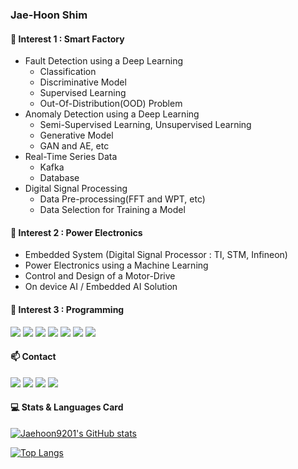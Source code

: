 ### Jae-Hoon Shim

#### 🌱 Interest 1 : Smart Factory
  * Fault Detection using a Deep Learning
    * Classification
    * Discriminative Model 
    * Supervised Learning
    * Out-Of-Distribution(OOD) Problem
  * Anomaly Detection using a Deep Learning
    * Semi-Supervised Learning, Unsupervised Learning
    * Generative Model
    * GAN and AE, etc
  * Real-Time Series Data
    * Kafka
    * Database
  * Digital Signal Processing
    * Data Pre-processing(FFT and WPT, etc)
    * Data Selection for Training a Model

#### 🌱 Interest 2 : Power Electronics
  * Embedded System (Digital Signal Processor : TI, STM, Infineon)
  * Power Electronics using a Machine Learning
  * Control and Design of a Motor-Drive
  * On device AI / Embedded AI Solution
        
#### 🌱 Interest 3 : Programming
<img src="https://img.shields.io/badge/Python-3776AB?style=for-the-badge&logo=python&logoColor=white" />  <img src="https://img.shields.io/badge/C-00599C?style=for-the-badge&logo=c&logoColor=white" />  <img src="https://img.shields.io/badge/Java-ED8B00?style=for-the-badge&logo=java&logoColor=white" />  <img src="https://img.shields.io/badge/Keras-D00000?style=for-the-badge&logo=Keras&logoColor=white" />  <img src="https://img.shields.io/badge/PyTorch-EE4C2C?style=for-the-badge&logo=PyTorch&logoColor=white" />  <img src="https://img.shields.io/badge/Apache_Kafka-231F20?style=for-the-badge&logo=apache-kafka&logoColor=white"/>  <img src="https://img.shields.io/badge/Grafana-F2F4F9?style=for-the-badge&logo=grafana&logoColor=orange&labelColor=F2F4F9" /> 

#### 📫 Contact
 [<img src="https://img.shields.io/badge/Gmail-D14836?style=for-the-badge&logo=gmail&logoColor=white" />](mailto:jaehoon9201@snu.ac.kr)
 [<img src="https://img.shields.io/badge/GitHub-100000?style=for-the-badge&logo=github&logoColor=white" />](https://jaehoon9201.github.io/)
 [<img src="https://img.shields.io/badge/Instagram-E4405F?style=for-the-badge&logo=instagram&logoColor=white" />](https://instagram.com/jaehoon9201)
 [<img src="https://img.shields.io/badge/LinkedIn-0077B5?style=for-the-badge&logo=linkedin&logoColor=white" />]()
  
#### 💻 Stats & Languages Card
[![Jaehoon9201's GitHub stats](https://github-readme-stats.vercel.app/api?username=Jaehoon9201)](https://github.com/anuraghazra/github-readme-stats)

[![Top Langs](https://github-readme-stats.vercel.app/api/top-langs/?username=Jaehoon9201&layout=compact)](https://github.com/anuraghazra/github-readme-stats)
